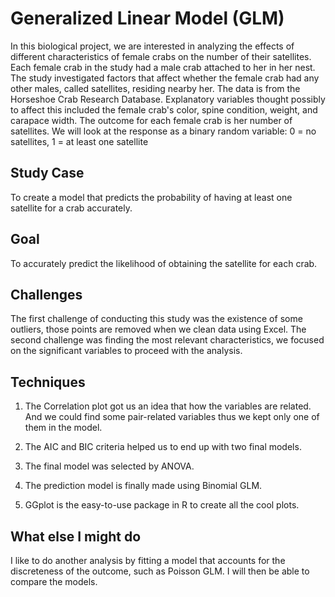 
# Generalized Linear Model (GLM)

In this biological project, we are interested in analyzing the effects of different characteristics of female crabs on the number of their satellites.
Each female crab in the study had a male crab attached to her in her nest.
The study investigated factors that affect whether the female crab had any other males, called satellites, residing nearby her.
The data is from the Horseshoe Crab Research Database. 
Explanatory variables thought possibly to affect this included the female crab's color, spine condition, weight, and carapace width.
The outcome for each female crab is her number of satellites. We will look at the response as a binary random variable:
0 = no satellites, 1 = at least one satellite

>>>>>>> 

## Study Case

To create a model that predicts the probability of having at least one satellite for a crab accurately. 

##  Goal

To accurately predict the likelihood of obtaining the satellite for each crab. 

## Challenges

The first challenge of conducting this study was the existence of some outliers, those points are removed when we clean data using Excel.
The second challenge was finding the most relevant characteristics, we focused on the significant variables to proceed with the analysis.

## Techniques

1. The Correlation plot got us an idea that how the variables are related. And we could find some pair-related variables thus we kept only one of them in the model.

2. The AIC and BIC criteria helped us to end up with two final models.

3. The final model was selected by ANOVA.

4. The prediction model is finally made using Binomial GLM.

5. GGplot is the easy-to-use package in R to create all the cool plots.

## What else I might do

I like to do another analysis by fitting a model that accounts for the discreteness of the outcome, such as Poisson GLM. I will then be able to compare the models.  

